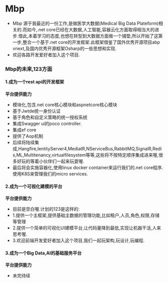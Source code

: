 # Mbp
- Mbp 源于我最近的一份工作,是做医学大数据(Medical Big Data Plateform)相关的.而如今,.net core已经在大数据,人工智能,容器云化方面取得相当大的进步.借此,本着学习的态度,也想在转型到大数据方面做一个铺垫,所以开始了这第一步,整合一个基于.net core的开发框架.此框架借鉴了国外优秀开源项目abp vnext,及国内优秀开源框架Osharp的一些思想和实现.
- 欢迎各路开发爱好者加入这个项目.
### Mbp的未来,123方面
#### 1.成为一个rest api的开发框架
**平台提供能力**
- 模块化,包含.net core核心模块和aspnetcore核心模块
- 基于Jwtde统一身份认证
- 基于角色和自定义策略的统一授权系统
- 集成Swagger ui的poco controller.
- 集成ef core
- 提供了Aop机制
- 后续将陆续集成,Hangfire,IentityServer4,MediatR,NServiceBus,RabbitMQ,SignalR,Redis,ML,Multitenancy,virtualfilesystem等等,这些将不按特定顺序集成进来喔,很多好玩的等着小伙伴们一起来玩耍喔.
- 最后将会实施容器化,使用linux docker container来运行我们的.net core程序.使用K8S来管理我们的micro services.
#### 2.成为一个可视化建模的平台
**平台提供能力**
- 目前是空白喔.计划的123是这样的:
- 1.提供一个主框架,提供基础主数据的管理功能,比如租户,人员,角色,权限,存储等管理
- 2.提供一个简单的可视化UI建模平台,让代码量降到最低,实现让机器干活,人来思考喔.
- 3.欢迎前端开发爱好者加入这个项目,我们一起玩架构,玩设计,玩编程.
#### 3.成为一个Big Data,AI的基础服务平台
**平台提供能力**
- 未完待续
